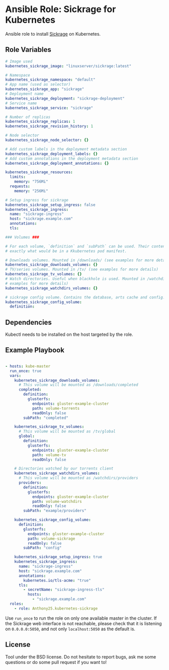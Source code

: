 Ansible Role: Sickrage for Kubernetes
=====================================

Ansible role to install [Sickrage](https://sickrage.github.io/) on Kubernetes.

Role Variables
--------------

```yaml
# Image used
kubernetes_sickrage_image: "linuxserver/sickrage:latest"

# Namespace
kubernetes_sickrage_namespace: "default"
# App name (used as selector)
kubernetes_sickrage_app: "sickrage"
# Deployment name
kubernetes_sickrage_deployment: "sickrage-deployment"
# Service name
kubernetes_sickrage_service: "sickrage"

# Number of replicas
kubernetes_sickrage_replicas: 1
kubernetes_sickrage_revision_history: 1

# Node selector
kubernetes_sickrage_node_selector: {}

# Add custom labels in the deployment metadata section
kubernetes_sickrage_deployment_labels: {}
# Add custom annotations in the deployment metadata section
kubernetes_sickrage_deployment_annotations: {}

kubernetes_sickrage_resources:
  limits:
    memory: "756Mi"
  requests:
    memory: "256Mi"

# Setup ingress for sickrage
kubernetes_sickrage_setup_ingress: false
kubernetes_sickrage_ingress:
  name: "sickrage-ingress"
  host: "sickrage.example.com"
  annotations:
  tls:

### Volumes ###

# For each volume, `definition` and `subPath` can be used. Their content is
# exactly what would be in a Kkubernetes pod manifest.

# Downloads volumes. Mounted in /downloads/ (see examples for more details)
kubernetes_sickrage_downloads_volumes: {}
# TV/series volumes. Mounted in /tv/ (see examples for more details)
kubernetes_sickrage_tv_volumes: {}
# Watch directories. Useful when blackhole is used. Mounted in /watchdirs/ (see
# examples for more details)
kubernetes_sickrage_watchdirs_volumes: {}

# sickrage config volume. Contains the database, arts cache and config.
kubernetes_sickrage_config_volume:
  definition:
```

Dependencies
------------

Kubectl needs to be installed on the host targeted by the role.


Example Playbook
----------------

```yaml

- hosts: kube-master
  run_once: true
  vars:
    kubernetes_sickrage_downloads_volumes:
      # This volume will be mounted as /downloads/completed
      completed:
        definition:
          glusterfs:
            endpoints: gluster-example-cluster
            path: volume-torrents
            readOnly: false
        subPath: "completed"

    kubernetes_sickrage_tv_volumes:
      # This volume will be mounted as /tv/global
      global:
        definition:
          glusterfs:
            endpoints: gluster-example-cluster
            path: volume-tv
            readOnly: false

    # Directories watched by our torrents client
    kubernetes_sickrage_watchdirs_volumes:
      # This volume will be mounted as /watchdirs/providers
      providers:
        definition:
          glusterfs:
            endpoints: gluster-example-cluster
            path: volume-watchdirs
            readOnly: false
        subPath: "example/providers"

    kubernetes_sickrage_config_volume:
      definition:
        glusterfs:
          endpoints: gluster-example-cluster
          path: volume-sickrage
          readOnly: false
        subPath: "config"

    kubernetes_sickrage_setup_ingress: true
    kubernetes_sickrage_ingress:
      name: "sickrage-ingress"
      host: "sickrage.example.com"
      annotations:
        kubernetes.io/tls-acme: "true"
      tls:
        - secretName: "sickrage-ingress-tls"
          hosts:
            - "sickrage.example.com"
  roles:
    - role: Anthony25.kubernetes-sickrage
```

Use `run_once` to run the role on only one available master in the cluster.
If the Sickrage web interface is not reachable, please check that it is
listening on `0.0.0.0:5050`, and not only `localhost:5050` as the default is.

License
-------

Tool under the BSD license. Do not hesitate to report bugs, ask me some
questions or do some pull request if you want to!
